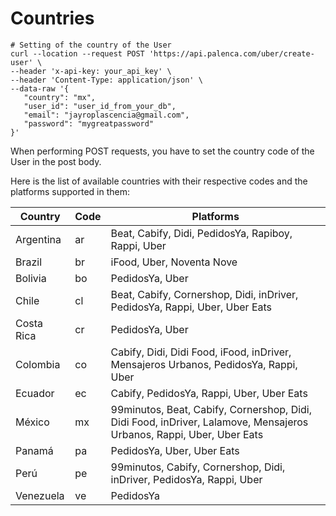 # Countries

```shell
# Setting of the country of the User
curl --location --request POST 'https://api.palenca.com/uber/create-user' \
--header 'x-api-key: your_api_key' \
--header 'Content-Type: application/json' \
--data-raw '{
   "country": "mx",
   "user_id": "user_id_from_your_db",
   "email": "jayroplascencia@gmail.com",
   "password": "mygreatpassword"
}'
```

When performing POST requests, you have to set the country code of the User in the post body.

Here is the list of available countries with their respective codes and the platforms supported in them:

Country | Code | Platforms |
------- | ---- | --------- |
Argentina|ar|Beat, Cabify, Didi, PedidosYa, Rapiboy, Rappi, Uber
Brazil|br|iFood, Uber, Noventa Nove
Bolivia|bo|PedidosYa, Uber
Chile|cl|Beat, Cabify, Cornershop, Didi, inDriver, PedidosYa, Rappi, Uber, Uber Eats
Costa Rica|cr|PedidosYa, Uber
Colombia|co|Cabify, Didi, Didi Food, iFood, inDriver, Mensajeros Urbanos, PedidosYa, Rappi, Uber
Ecuador|ec|Cabify, PedidosYa, Rappi, Uber, Uber Eats
México|mx|99minutos, Beat, Cabify, Cornershop, Didi, Didi Food, inDriver, Lalamove, Mensajeros Urbanos, Rappi, Uber, Uber Eats
Panamá|pa|PedidosYa, Uber, Uber Eats
Perú|pe|99minutos, Cabify, Cornershop, Didi, inDriver, PedidosYa, Rappi, Uber
Venezuela|ve|PedidosYa
